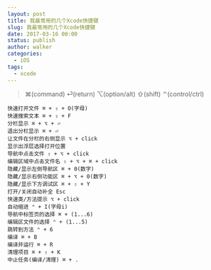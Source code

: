 ```yaml
---
layout: post
title: 我最常用的几个Xcode快捷键
slug: 我最常用的几个Xcode快捷键
date: 2017-03-16 00:00
status: publish
author: walker
categories: 
  - iOS
tags:
  - xcode
---
```


>⌘(command) ⏎(return) ⌥(option/alt) ⇧(shift) ⌃(control/ctrl)

```
快速打开文件 ⌘ + ⇧ + O(字母)
快速搜索文本 ⌘ + ⇧ + F
分栏显示 ⌘ + ⌥ + ⏎
退出分栏显示 ⌘ + ⏎
让文件在分栏的右侧显示 ⌥ + click
显示出浮层选择打开位置
导航中点击文件 ⇧ + ⌥ + click
编辑区域中点击文件名 ⇧ + ⌥ + ⌘ + click
隐藏/显示左侧导航区 ⌘ + 0(数字)
隐藏/显示右侧功能区 ⌘ + ⌥ + 0(数字)
隐藏/显示下方调试区 ⌘ + ⇧ + Y
打开/关闭自动补全 Esc
快速类/方法提示 ⌥ + click
自动缩进 ⌃ + I(字母i)
导航中标签页的选择 ⌘ + (1...6)
编辑区文件的选择 ⌃ + (1...5)
跳转到方法 ⌃ + 6
编译 ⌘ + B
编译并运行 ⌘ + R
清理项目 ⌘ + ⇧ + K
中止任务(编译/清理) ⌘ + .
```
